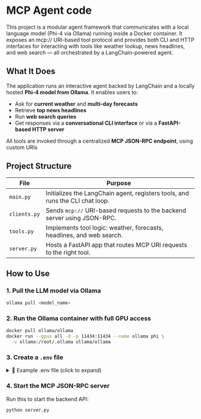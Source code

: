 # MCP Agent code

This project is a modular agent framework that communicates with a local language model (Phi-4 via Ollama) running inside a Docker container.
It exposes an mcp:// URI-based tool protocol and provides both CLI and HTTP interfaces for interacting with tools like weather lookup, news headlines, and web search — all orchestrated by a LangChain-powered agent.

## What It Does

The application runs an interactive agent backed by LangChain and a locally hosted **Phi-4 model from Ollama**. It enables users to:

- Ask for **current weather** and **multi-day forecasts**
- Retrieve **top news headlines**
- Run **web search queries**
- Get responses via a **conversational CLI interface** or via a **FastAPI-based HTTP server**
  
All tools are invoked through a centralized **MCP JSON-RPC endpoint**, using custom URIs

## Project Structure

| File         | Purpose                                                                 |
|--------------|-------------------------------------------------------------------------|
| `main.py`    | Initializes the LangChain agent, registers tools, and runs the CLI chat loop. |
| `clients.py` | Sends `mcp://` URI-based requests to the backend server using JSON-RPC. |
| `tools.py`   | Implements tool logic: weather, forecasts, headlines, and web search.   |
| `server.py`  | Hosts a FastAPI app that routes MCP URI requests to the right tool.     |

## How to Use
### 1. Pull the LLM model via Ollama
```bash
ollama pull <model_name>
```
### 2. Run the Ollama container with full GPU access
```bash
docker pull ollama/ollama
docker run --gpus all -d -p 11434:11434 --name ollama phi \
  -v ollama:/root/.ollama ollama/ollama
```
### 3. Create a `.env` file

<details>
<summary>📄 Example .env file (click to expand)</summary>
  
```env
OLLAMA_MODEL_NAME=phi-4
OLLAMA_API_URL=http://localhost:11434
OPENWEATHER_API_KEY=your_api_key
NEWS_API_KEY=your_api_key
MCP_SERVER_URL=http://localhost:8000/mcp
```
</details> 

### 4. Start the MCP JSON-RPC server

Run this to start the backend API:
```bash
python server.py
```

   
